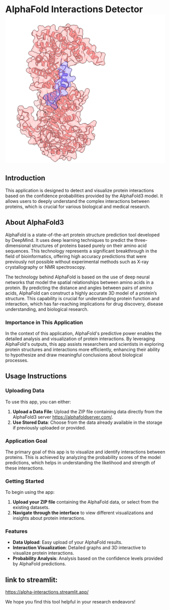 # AlphaFold Interactions Detector ![Logo](./assets/Picture3.png "Company Logo")

## Introduction
This application is designed to detect and visualize protein interactions based on the confidence probabilities provided by the AlphaFold3 model. It allows users to deeply understand the complex interactions between proteins, which is crucial for various biological and medical research.

## About AlphaFold3

AlphaFold is a state-of-the-art protein structure prediction tool developed by DeepMind. It uses deep learning techniques to predict the three-dimensional structures of proteins based purely on their amino acid sequences. This technology represents a significant breakthrough in the field of bioinformatics, offering high accuracy predictions that were previously not possible without experimental methods such as X-ray crystallography or NMR spectroscopy.

The technology behind AlphaFold is based on the use of deep neural networks that model the spatial relationships between amino acids in a protein. By predicting the distance and angles between pairs of amino acids, AlphaFold can construct a highly accurate 3D model of a protein’s structure. This capability is crucial for understanding protein function and interaction, which has far-reaching implications for drug discovery, disease understanding, and biological research.

### Importance in This Application
In the context of this application, AlphaFold's predictive power enables the detailed analysis and visualization of protein interactions. By leveraging AlphaFold's outputs, this app assists researchers and scientists in exploring protein structures and interactions more efficiently, enhancing their ability to hypothesize and draw meaningful conclusions about biological processes.

## Usage Instructions

### Uploading Data
To use this app, you can either:
1. **Upload a Data File**: Upload the ZIP file containing data directly from the AlphaFold3 server https://alphafoldserver.com/.
2. **Use Stored Data**: Choose from the data already available in the storage if previously uploaded or provided.

### Application Goal
The primary goal of this app is to visualize and identify interactions between proteins. This is achieved by analyzing the probability scores of the model predictions, which helps in understanding the likelihood and strength of these interactions.

### Getting Started
To begin using the app:
1. **Upload your ZIP file** containing the AlphaFold data, or select from the existing datasets.
2. **Navigate through the interface** to view different visualizations and insights about protein interactions.

### Features
- **Data Upload**: Easy upload of your AlphaFold results.
- **Interaction Visualization**: Detailed graphs  and 3D interactive to visualize protein interactions.
- **Probability Analysis**: Analysis based on the confidence levels provided by AlphaFold predictions.

## link to streamlit:
https://alpha-interactions.streamlit.app/

We hope you find this tool helpful in your research endeavors!
